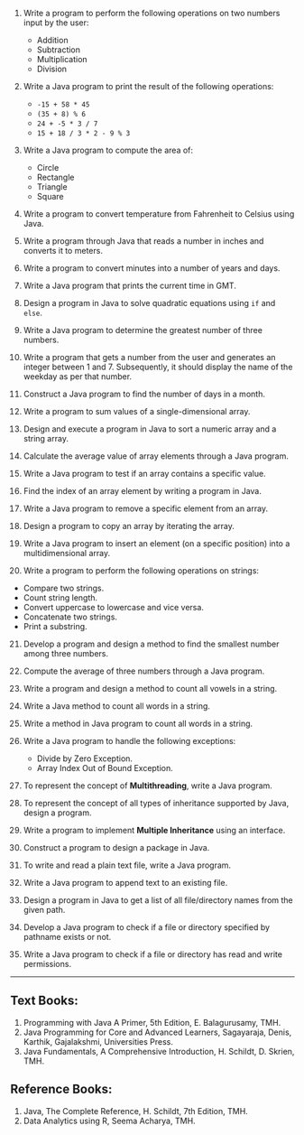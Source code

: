 1. Write a program to perform the following operations on two numbers input by the user:
   - Addition
   - Subtraction
   - Multiplication
   - Division

2. Write a Java program to print the result of the following operations:
   - `-15 + 58 * 45`
   - `(35 + 8) % 6`
   - `24 + -5 * 3 / 7`
   - `15 + 18 / 3 * 2 - 9 % 3`

3. Write a Java program to compute the area of:
   - Circle
   - Rectangle
   - Triangle
   - Square

4. Write a program to convert temperature from Fahrenheit to Celsius using Java.

5. Write a program through Java that reads a number in inches and converts it to meters.

6. Write a program to convert minutes into a number of years and days.

7. Write a Java program that prints the current time in GMT.

8. Design a program in Java to solve quadratic equations using `if` and `else`.

9. Write a Java program to determine the greatest number of three numbers.

10. Write a program that gets a number from the user and generates an integer between 1 and 7. Subsequently, it should display the name of the weekday as per that number.

11. Construct a Java program to find the number of days in a month.

12. Write a program to sum values of a single-dimensional array.

13. Design and execute a program in Java to sort a numeric array and a string array.

14. Calculate the average value of array elements through a Java program.

15. Write a Java program to test if an array contains a specific value.

16. Find the index of an array element by writing a program in Java.

17. Write a Java program to remove a specific element from an array.

18. Design a program to copy an array by iterating the array.

19. Write a Java program to insert an element (on a specific position) into a multidimensional array.

20. Write a program to perform the following operations on strings:
   - Compare two strings.
   - Count string length.
   - Convert uppercase to lowercase and vice versa.
   - Concatenate two strings.
   - Print a substring.


21. Develop a program and design a method to find the smallest number among three numbers.

22. Compute the average of three numbers through a Java program.

23. Write a program and design a method to count all vowels in a string.

24. Write a Java method to count all words in a string.

25. Write a method in Java program to count all words in a string.

26. Write a Java program to handle the following exceptions:
    - Divide by Zero Exception.
    - Array Index Out of Bound Exception.

27. To represent the concept of **Multithreading**, write a Java program.

28. To represent the concept of all types of inheritance supported by Java, design a program.

29. Write a program to implement **Multiple Inheritance** using an interface.

30. Construct a program to design a package in Java.

31. To write and read a plain text file, write a Java program.

32. Write a Java program to append text to an existing file.

33. Design a program in Java to get a list of all file/directory names from the given path.

34. Develop a Java program to check if a file or directory specified by pathname exists or not.

35. Write a Java program to check if a file or directory has read and write permissions.

---

## Text Books:
1. Programming with Java A Primer, 5th Edition, E. Balagurusamy, TMH.
2. Java Programming for Core and Advanced Learners, Sagayaraja, Denis, Karthik, Gajalakshmi, Universities Press.
3. Java Fundamentals, A Comprehensive Introduction, H. Schildt, D. Skrien, TMH.

## Reference Books:
1. Java, The Complete Reference, H. Schildt, 7th Edition, TMH.
2. Data Analytics using R, Seema Acharya, TMH.